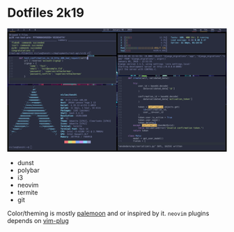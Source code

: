 # Dotfiles 2k19

![Preview](https://raw.githubusercontent.com/sphrak/dotfiles/master/assets/preview.png)

* dunst
* polybar
* i3
* neovim
* termite
* git

Color/theming is mostly [palemoon](https://github.com/drewtempelmeyer/palenight.vim) and or inspired by it.
`neovim` plugins depends on [vim-plug](https://github.com/junegunn/vim-plug)
